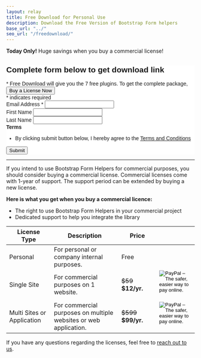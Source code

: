 ```yaml
---
layout: relay
title: Free Download for Personal Use
description: Download the Free Version of Bootstrap Form helpers
base_url: "../"
seo_url: "/freedownload/"
---
```


<div class="alert alert-success">
  <strong>Today Only!</strong> Huge savings when you buy a commercial license!
</div>
 
<!-- Begin MailChimp Signup Form -->
<link href="//cdn-images.mailchimp.com/embedcode/classic-081711.css" rel="stylesheet" type="text/css">
<style type="text/css">
	#mc_embed_signup{background:#fff; clear:left; font:14px Helvetica,Arial,sans-serif; }
	/* Add your own MailChimp form style overrides in your site stylesheet or in this style block.
	   We recommend moving this block and the preceding CSS link to the HEAD of your HTML file. */
</style>
<div id="mc_embed_signup">
<form action="http://bootstrapformhelpers.us2.list-manage2.com/subscribe/post?u=1dcb171e98322a1799932d5e6&amp;id=26542a11f3" method="post" id="mc-embedded-subscribe-form" name="mc-embedded-subscribe-form" class="validate" target="_blank" novalidate>
	<h2>Complete form below to get download link</h2>
	<div class="well well-sm separate text-center">* Free Download will give you the 7 free plugins. To get the complete package, 
<a onclick="ga('send', 'event', 'button', 'click', 'buy-small');" href="/buy"> <button type="button" class="btn btn-success">Buy a License Now</button></a>
</div>
	
<div class="indicates-required"><span class="asterisk">*</span> indicates required</div>
<div class="mc-field-group">
	<label for="mce-EMAIL">Email Address  <span class="asterisk">*</span>
</label>
	<input type="email" value="" name="EMAIL" class="required email" id="mce-EMAIL">
</div>
<div class="mc-field-group">
	<label for="mce-FNAME">First Name </label>
	<input type="text" value="" name="FNAME" class="" id="mce-FNAME">
</div>
<div class="mc-field-group">
	<label for="mce-LNAME">Last Name </label>
	<input type="text" value="" name="LNAME" class="" id="mce-LNAME">
</div>
<div class="mc-field-group input-group">
    <strong>Terms </strong>
    <ul><li><input type="hidden" checked="checked" value="1" name="group[11057][1]" id="mce-group[11057]-11057-0"> <span class="glyphicon glyphicon-ok"></span> <label for="mce-group[11057]-11057-0"> By clicking submit button below, I hereby agree to the  <a href="http://bootstrapformhelpers.com/terms" target="_blank">Terms and Conditions</a></label></li>
</ul>
</div>
	<div id="mce-responses" class="clear">
		<div class="response" id="mce-error-response" style="display:none"></div>
		<div class="response" id="mce-success-response" style="display:none"></div>
	</div>    <!-- real people should not fill this in and expect good things - do not remove this or risk form bot signups-->
    <div style="position: absolute; left: -5000px;"><input type="text" name="b_1dcb171e98322a1799932d5e6_26542a11f3" value=""></div>
	<div class="clear"><input type="submit" value="Submit" name="subscribe" id="mc-embedded-subscribe" class="button"></div>
</form>
</div>

<!--End mc_embed_signup-->

<hr>


If you intend to use Bootstrap Form Helpers for commercial purposes, you should consider
buying a commercial license. Commercial licenses come with 1-year of support. The support
period can be extended by buying a new license.

**Here is what you get when you buy a commercial licence:**

* The right to use Bootstrap Form Helpers in your commercial project
* Dedicated support to help you integrate the library

<table class="table">
  <thead>
    <tr>
      <th>License Type</th>
      <th>Description</th>
      <th style="width: 85px;">Price</th>
      <th>&nbsp;</th>
    </tr>
  </thead>
  <tbody>
    <tr>
      <td>Personal</td>
      <td>For personal or company internal purposes.</td>
      <td>Free</td>
      <td>&nbsp;</td>
    </tr>
    <tr>
      <td>Single Site</td>
      <td>For commercial purposes on 1 website.</td>
      <td><span style="text-decoration:line-through">$59</span> <b>$12/yr.</b></td>
      <td>
<form action="https://www.paypal.com/cgi-bin/webscr" method="post" target="_top">
<input type="hidden" name="cmd" value="_s-xclick">
<input type="hidden" name="hosted_button_id" value="BE8Q3SPA37FRG">
<input type="image" src="https://www.paypalobjects.com/en_GB/i/btn/btn_cart_LG.gif" border="0" name="submit" alt="PayPal – The safer, easier way to pay online.">
<img alt="" border="0" src="https://www.paypalobjects.com/en_GB/i/scr/pixel.gif" width="1" height="1">
</form>
      </td>
    </tr>
    <tr>
      <td>Multi Sites or Application</td>
      <td>For commercial purposes on multiple websites or web application.</td>
      <td><span style="text-decoration:line-through">$599</span> <b>$99/yr.</b></td>
      <td>
<form action="https://www.paypal.com/cgi-bin/webscr" method="post" target="_top">
<input type="hidden" name="cmd" value="_s-xclick">
<input type="hidden" name="hosted_button_id" value="5GYR8CJJE42S4">
<input type="image" src="https://www.paypalobjects.com/en_GB/i/btn/btn_cart_LG.gif" border="0" name="submit" alt="PayPal – The safer, easier way to pay online.">
<img alt="" border="0" src="https://www.paypalobjects.com/en_GB/i/scr/pixel.gif" width="1" height="1">
</form>
      </td>
    </tr>
  </tbody>
</table>

If you have any questions regarding the licenses, feel free to [reach out to us](https://bootstrapformhelpers.zendesk.com/hc/en-us/requests/new).
